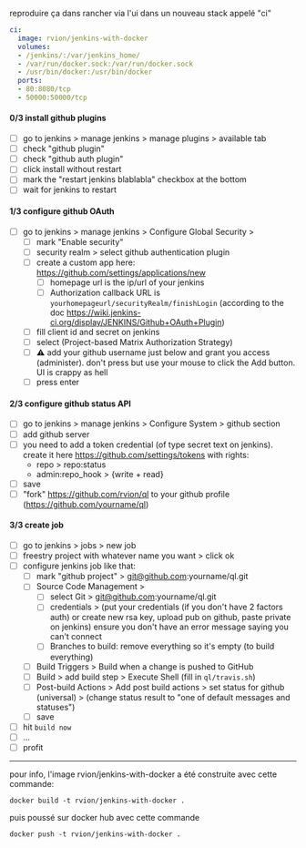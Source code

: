
reproduire ça dans rancher via l'ui dans un nouveau stack appelé "ci"
```yaml
ci:
  image: rvion/jenkins-with-docker
  volumes:
  - /jenkins/:/var/jenkins_home/
  - /var/run/docker.sock:/var/run/docker.sock
  - /usr/bin/docker:/usr/bin/docker
  ports:
  - 80:8080/tcp
  - 50000:50000/tcp
```

#### 0/3 install github plugins
  - [ ] go to jenkins > manage jenkins > manage plugins > available tab
  - [ ] check "github plugin"
  - [ ] check "github auth plugin"
  - [ ] click install without restart
  - [ ] mark the "restart jenkins blablabla" checkbox at the bottom
  - [ ] wait for jenkins to restart

#### 1/3 configure github OAuth
  - [ ] go to jenkins > manage jenkins > Configure Global Security >
    - [ ] mark "Enable security"
    - [ ] security realm > select github authentication plugin
    - [ ] create a custom app here: https://github.com/settings/applications/new
      - [ ] homepage url is the ip/url of your jenkins
      - [ ] Authorization callback URL is `yourhomepageurl/securityRealm/finishLogin` (according to the doc https://wiki.jenkins-ci.org/display/JENKINS/Github+OAuth+Plugin)
    - [ ] fill client id and secret on jenkins
    - [ ] select (Project-based Matrix Authorization Strategy)
    - [ ] :warning: add your github username just below and grant you access (administer). don't press <Enter> but use your mouse to click the Add button. UI is crappy as hell
    - [ ] press enter

#### 2/3 configure github status API

  - [ ] go to jenkins > manage jenkins > Configure System > github section
   - [ ] add github server
   - [ ] you need to add a token credential (of type secret text on jenkins). create it here https://github.com/settings/tokens with rights:
      - repo > repo:status
      - admin:repo_hook > {write + read}
   - [ ] save
  - [ ] "fork" https://github.com/rvion/ql to your github profile (https://github.com/yourname/ql)

#### 3/3 create job

  - [ ] go to jenkins > jobs > new job
  - [ ] freestry project with whatever name you want > click ok
  - [ ] configure jenkins job like that:
     - [ ] mark "github project" > git@github.com:yourname/ql.git
     - [ ] Source Code Management >
        - [ ] select Git > git@github.com:yourname/ql.git
        - [ ] credentials > (put your credentials (if you don't have 2 factors auth) or create new rsa key, upload pub on github, paste private on jenkins) ensure you don't have an error message saying you can't connect
        - [ ] Branches to build: remove everything so it's empty (to build everything)
     - [ ] Build Triggers > Build when a change is pushed to GitHub
     - [ ] Build > add build step > Execute Shell (fill in `ql/travis.sh`)
     - [ ] Post-build Actions > Add post build actions > set status for github (universal) > (change status result to "one of default messages and statuses")
     - [ ] save
   - [ ] hit `build now`
   - [ ] ...
   - [ ] profit
------

pour info, l'image rvion/jenkins-with-docker a été construite avec cette commande:

```shell
docker build -t rvion/jenkins-with-docker .
```

puis poussé sur docker hub avec cette commande

```shell
docker push -t rvion/jenkins-with-docker .
```
